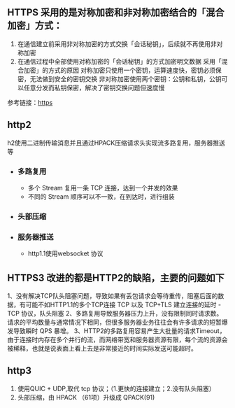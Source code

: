 ## HTTPS 采⽤的是对称加密和⾮对称加密结合的「混合加密」⽅式：
1. 在通信建⽴前采⽤⾮对称加密的⽅式交换「会话秘钥」，后续就不再使⽤⾮对称加密
2. 在通信过程中全部使⽤对称加密的「会话秘钥」的⽅式加密明⽂数据
采⽤「混合加密」的⽅式的原因
对称加密只使⽤⼀个密钥，运算速度快，密钥必须保密，⽆法做到安全的密钥交换
⾮对称加密使⽤两个密钥：公钥和私钥，公钥可以任意分发⽽私钥保密，解决了密钥交换问题但速度慢

参考链接：[https](https://blog.csdn.net/weixin_60297362/article/details/122980906)

## http2
 h2使用二进制传输消息并且通过HPACK压缩请求头实现流多路复用，服务器推送等
 - ### 多路复用
   - 多个 Stream 复用一条 TCP 连接，达到一个并发的效果
   - 不同的 Stream 顺序可以不一致，在到达时，进行组装
 - ### 头部压缩
 - ### 服务器推送
   - http1.1使用websocket 协议 

## HTTPS3 改进的都是HTTP2的缺陷，主要的问题如下
1、没有解决TCP队头阻塞问题，导致如果有丢包请求会等待重传，阻塞后面的数据，有可能不如HTTP1.1的多个TCP连接 TCP 以及 TCP+TLS 建立连接的延时 - TCP 协议，队头阻塞
2、多路复用导致服务器压力上升，没有限制同时请求数。请求的平均数量与通常情况下相同，但很多服务器业务往往会有许多请求的短暂爆发导致瞬时 QPS 暴增。
3、HTTP2的多路复用容易产生大批量的请求Timeout，由于连接时内存在多个并行的流，而网络带宽和服务器资源有限，每个流的资源会被稀释，也就是说表面上看上去是非常接近的时间实际发送可能超时。
## http3
1. 使用QUIC + UDP,取代 tcp 协议；（1.更快的连接建立；2.没有队头阻塞）
2. 头部压缩，由 HPACK （61项）升级成 QPACK(91)